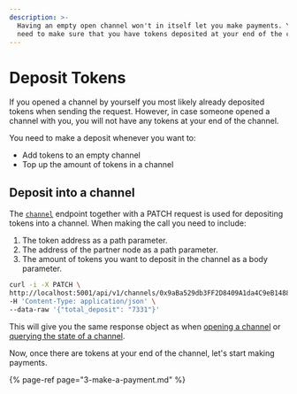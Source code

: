 ```yaml
---
description: >-
  Having an empty open channel won't in itself let you make payments. You also
  need to make sure that you have tokens deposited at your end of the channel.
---
```


# Deposit Tokens

If you opened a channel by yourself you most likely already deposited tokens when sending the request. However, in case someone opened a channel with you, you will not have any tokens at your end of the channel.

You need to make a deposit whenever you want to:

* Add tokens to an empty channel
* Top up the amount of tokens in a channel

## Deposit into a channel

The [`channel`](../resources/channels.md#increase-deposit) endpoint together with a PATCH request is used for depositing tokens into a channel. When making the call you need to include:

1. The token address as a path parameter.
2. The address of the partner node as a path parameter.
3. The amount of tokens you want to deposit in the channel as a body parameter.

```bash
curl -i -X PATCH \
http://localhost:5001/api/v1/channels/0x9aBa529db3FF2D8409A1da4C9eB148879b046700/0x61C808D82A3Ac53231750daDc13c777b59310bD9 \
-H 'Content-Type: application/json' \
--data-raw '{"total_deposit": "7331"}'
```

This will give you the same response object as when [opening a channel](2-open-a-channel.md#open-a-channel) or [querying the state of a channel](2-open-a-channel.md#query-the-state-of-a-channel).

Now, once there are tokens at your end of the channel, let's start making payments.

{% page-ref page="3-make-a-payment.md" %}



